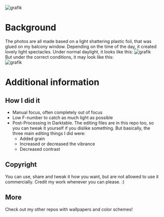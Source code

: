 ![grafik](https://github.com/gluckgluckwasserbauch/wallpaper-the-window-of-dreams/assets/99470494/9a0ba16d-6beb-402f-b974-a8c5ce55ab08)


# Background  
The photos are all made based on a light shattering plastic foil, that was glued on my balcony window.
Depending on the time of the day, it created lovely light spectacles. Under normal daylight, it looks like this:
![grafik](https://github.com/gluckgluckwasserbauch/wallpaper-the-window-of-dreams/assets/99470494/9ded5745-db3e-4092-9c4c-205fbc033b02)  
But under the correct conditions, it may look like this:  
![grafik](https://github.com/gluckgluckwasserbauch/wallpaper-the-window-of-dreams/assets/99470494/a435fd8f-5789-4a47-9836-474ee94274a8)


# Additional information
## How I did it
* Manual focus, often completely out of focus
* Low F-number to catch as much light as possible
* Post-Processing in Darktable. 
The editing files are in this repo too, so you can tweak it yourself if you dislike something. 
But basically, the three main editing things I did were:
    * Added grain
    * Increased or decreased the vibrance
    * Decreased contrast
## Copyright
You can use, share and tweak it how you want, but are not allowed to use it commercially. 
Credit my work whenever you can please. :)
## More
Check out my other repos with wallpapers and color schemes!
